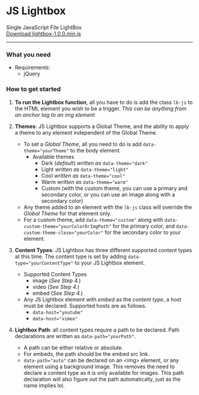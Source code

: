 # JS Lightbox
Single JavaScript File LightBox <br>
<a href="/lightbox-1.0.0.min.js" target="\_blank" download class="btn">Download lightbox-1.0.0.min.js</a>

---
### What you need
* Requirements:
    * jQuery

### How to get started
1. **To run the Lightbox function**, all you have to do is add the class `lb-js` to the HTML element you wish to be a trigger. *This can be anything from an anchor tag to an img element*

2. **Themes**: JS Lightbox supports a Global Theme, and the ability to apply a theme to any element independent of the Global Theme.
    * To set a *Global Theme*, all you need to do is add `data-theme="yourTheme"` to the body element.
        * Available themes
            * Dark (*default*) *written as* `data-theme="dark"`
            * Light *written as* `data-theme="light"`
            * Cool *written as* `data-theme="cool"`
            * Warm *written as* `data-theme="warm"`
            * Custom (with the custom theme, you can use a primary and secondary color, or you can use an image along with a secondary color)
    * Any theme added to an element with the `lb-js` class will override the *Global Theme* for that element only.
    * For a custom theme, add `data-theme="custom"` along with `data-custom-theme="yourColorOrImgPath"` for the primary color, and `data-custom-theme-close="yourColor"` for the secondary color to your element.

3. **Content Types**: JS Lightbox has three different supported content types at this time. The content type is set by adding `data-type="yourContentType"` to your JS Lightbox element.
    * Supported Content Types
        * image (*See Step 4.*)
        * video (*See Step 4.*)
        * embed (*See Step 4.*)
    * Any JS Lightbox element with *embed* as the *content type*, a host must be declared. Supported hosts are as follows.
        * `data-host="youtube"`
        * `data-host="vimeo"`

4. **Lightbox Path**: all content types require a path to be declared. Path declarations are written as `data-path="yourPath"`.
    * A path can be either relative or absolute.
    * For embeds, the path should be the embed src link.
    * `data-path="auto"` can be declared on an \<img\> element, or any element using a background image. This removes the need to declare a content type as it is only available for images. This path declaration will also figure out the path automatically, just as the name implies lol.
